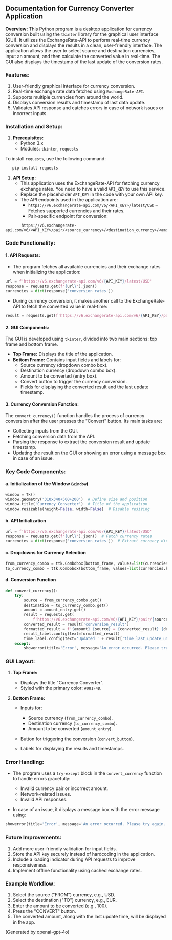 ## Documentation for Currency Converter Application
**Overview:** This Python program is a desktop application for currency conversion built using the `tkinter` library for the graphical user interface (GUI). It utilizes the ExchangeRate-API to perform real-time currency conversion and displays the results in a clean, user-friendly interface.
The application allows the user to select source and destination currencies, input an amount, and then calculate the converted value in real-time. The GUI also displays the timestamp of the last update of the conversion rates.
### Features:
1. User-friendly graphical interface for currency conversion.
2. Real-time exchange rate data fetched using `ExchangeRate-API`.
3. Supports multiple currencies from around the world.
4. Displays conversion results and timestamp of last data update.
5. Validates API response and catches errors in case of network issues or incorrect inputs.

### Installation and Setup:
1. **Prerequisites:**
    - Python 3.x
    - Modules: `tkinter`, `requests`

To install `requests`, use the following command:
``` bash
   pip install requests
```
1. **API Setup:**
    - This application uses the ExchangeRate-API for fetching currency exchange rates. You need to have a valid `API_KEY` to use this service.
    - Replace the placeholder `API_KEY` in the code with your own API key.
    - The API endpoints used in the application are:
        - `https://v6.exchangerate-api.com/v6/<API_KEY>/latest/USD` – Fetches supported currencies and their rates.
        - Pair-specific endpoint for conversion:
``` 
       https://v6.exchangerate-api.com/v6/<API_KEY>/pair/<source_currency>/<destination_currency>/<amount>
```
### Code Functionality:
#### 1. **API Requests:**
- The program fetches all available currencies and their exchange rates when initializing the application:
``` python
url = f'https://v6.exchangerate-api.com/v6/{API_KEY}/latest/USD'
response = requests.get(f'{url}').json()
currencies = dict(response['conversion_rates'])
```
- During currency conversion, it makes another call to the ExchangeRate-API to fetch the converted value in real-time:
``` python
result = requests.get(f'https://v6.exchangerate-api.com/v6/{API_KEY}/pair/{source}/{destination}/{amount}').json()
```
#### 2. **GUI Components:**
The GUI is developed using `tkinter`, divided into two main sections: top frame and bottom frame.
- **Top Frame:** Displays the title of the application.
- **Bottom Frame:** Contains input fields and labels for:
    - Source currency (dropdown combo box).
    - Destination currency (dropdown combo box).
    - Amount to be converted (entry box).
    - Convert button to trigger the currency conversion.
    - Fields for displaying the converted result and the last update timestamp.

#### 3. **Currency Conversion Function:**
The `convert_currency()` function handles the process of currency conversion after the user presses the "Convert" button. Its main tasks are:
- Collecting inputs from the GUI.
- Fetching conversion data from the API.
- Parsing the response to extract the conversion result and update timestamp.
- Updating the result on the GUI or showing an error using a message box in case of an issue.

### Key Code Components:
#### a. **Initialization of the Window (`window`)**
``` python
window = Tk()
window.geometry('310x340+500+200')  # Define size and position
window.title('Currency Converter')  # Title of the application
window.resizable(height=False, width=False)  # Disable resizing
```
#### b. **API Initialization**
``` python
url = f'https://v6.exchangerate-api.com/v6/{API_KEY}/latest/USD'
response = requests.get(f'{url}').json()  # Fetch currency rates
currencies = dict(response['conversion_rates'])  # Extract currency dictionary
```
#### c. **Dropdowns for Currency Selection**
``` python
from_currency_combo = ttk.Combobox(bottom_frame, values=list(currencies.keys()), width=14, font=('Poppins 10 bold'))
to_currency_combo = ttk.Combobox(bottom_frame, values=list(currencies.keys()), width=14, font=('Poppins 10 bold'))
```
#### d. **Conversion Function**
``` python
def convert_currency():
    try:
        source = from_currency_combo.get()
        destination = to_currency_combo.get()
        amount = amount_entry.get()
        result = requests.get(
            f'https://v6.exchangerate-api.com/v6/{API_KEY}/pair/{source}/{destination}/{amount}').json()
        converted_result = result['conversion_result']
        formatted_result = f'{amount} {source} = {converted_result} {destination}'
        result_label.config(text=formatted_result)
        time_label.config(text='Updated ' + result['time_last_update_utc'])
    except:
        showerror(title='Error', message='An error occurred. Please try again.')
```
### GUI Layout:
1. **Top Frame:**
    - Displays the title "Currency Converter".
    - Styled with the primary color: `#081F4D`.

2. **Bottom Frame:**
    - Inputs for:
        - Source currency (`from_currency_combo`).
        - Destination currency (`to_currency_combo`).
        - Amount to be converted (`amount_entry`).

    - Button for triggering the conversion (`convert_button`).
    - Labels for displaying the results and timestamps.

### Error Handling:
- The program uses a `try-except` block in the `convert_currency` function to handle errors gracefully:
    - Invalid currency pair or incorrect amount.
    - Network-related issues.
    - Invalid API responses.

- In case of an issue, it displays a message box with the error message using:
``` python
showerror(title='Error', message='An error occurred. Please try again.')
```
### Future Improvements:
1. Add more user-friendly validation for input fields.
2. Store the API key securely instead of hardcoding in the application.
3. Include a loading indicator during API requests to improve responsiveness.
4. Implement offline functionality using cached exchange rates.

### Example Workflow:
1. Select the source ("FROM") currency, e.g., USD.
2. Select the destination ("TO") currency, e.g., EUR.
3. Enter the amount to be converted (e.g., 100).
4. Press the "CONVERT" button.
5. The converted amount, along with the last update time, will be displayed in the app.

(Generated by openai-gpt-4o)
